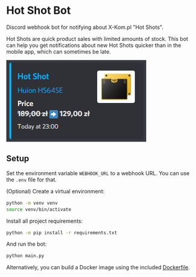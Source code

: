 # Hot Shot Bot

Discord webhook bot for notifying about X-Kom.pl "Hot Shots".

Hot Shots are quick product sales with limited amounts of stock. This bot can help you get notifications about new Hot Shots quicker than in the mobile app, which can sometimes be late.

![Example webhook message](demo.png)

## Setup
Set the environment variable `WEBHOOK_URL` to a webhook URL. You can use the `.env` file for that.


(Optional) Create a virtual environment:
```sh
python -m venv venv
source venv/bin/activate
```

Install all project requirements:
```sh
python -m pip install -r requirements.txt
```

And run the bot:
```sh
python main.py
```

Alternatively, you can build a Docker image using the included [Dockerfile](Dockerfile).
